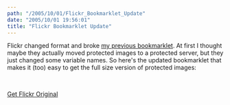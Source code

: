 ```yaml
---
path: "/2005/10/01/Flickr_Bookmarklet_Update" 
date: "2005/10/01 19:56:01" 
title: "Flickr Bookmarklet Update" 
---
```

<p>Flickr changed format and broke <a href="http://typewriting.org/2005/08/28/Flickr_Full-Size_Bookmarklet/">my previous bookmarklet</a>. At first I thought maybe they actually moved protected images to a protected server, but they just changed some variable names. So here's the updated bookmarklet that makes it (too) easy to get the full size version of protected images:</p><br><p><a href="javascript: for( i in global_photos ) { p = global_photos[i]; } window.location = 'http://static.flickr.com/' + p.server + '/' + p.id + '_' + p.secret + '_o.jpg';">Get Flickr Original</a></p>